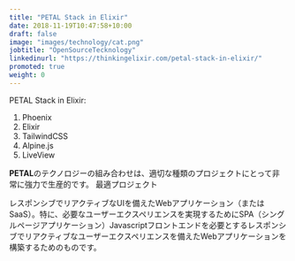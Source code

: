 ```yaml
---
title: "PETAL Stack in Elixir"
date: 2018-11-19T10:47:58+10:00
draft: false
image: "images/technology/cat.png"
jobtitle: "OpenSourceTecknology"
linkedinurl: "https://thinkingelixir.com/petal-stack-in-elixir/"
promoted: true
weight: 0
---
```

PETAL Stack in Elixir:  

1. Phoenix
2. Elixir
3. TailwindCSS
4. Alpine.js
5. LiveView
  
**PETAL**のテクノロジーの組み合わせは、適切な種類のプロジェクトにとって非常に強力で生産的です。
最適プロジェクト  

レスポンシブでリアクティブなUIを備えたWebアプリケーション（またはSaaS）。特に、必要なユーザーエクスペリエンスを実現するためにSPA（シングルページアプリケーション）Javascriptフロントエンドを必要とするレスポンシブでリアクティブなユーザーエクスペリエンスを備えたWebアプリケーションを構築するためのものです。  